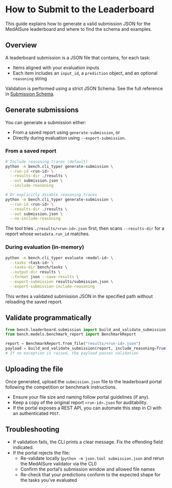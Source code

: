 # How to Submit to the Leaderboard

This guide explains how to generate a valid submission JSON for the MedAISure leaderboard and where to find the schema and examples.

## Overview

A leaderboard submission is a JSON file that contains, for each task:
- Items aligned with your evaluation inputs
- Each item includes an `input_id`, a `prediction` object, and an optional `reasoning` string

Validation is performed using a strict JSON Schema. See the full reference in [Submission Schema](../submission_schema.md).

## Generate submissions

You can generate a submission either:

- From a saved report using `generate-submission`, or
- Directly during evaluation using `--export-submission`.

### From a saved report

```bash
# Include reasoning traces (default)
python -m bench.cli_typer generate-submission \
  --run-id <run-id> \
  --results-dir ./results \
  --out submission.json \
  --include-reasoning

# Or explicitly disable reasoning traces
python -m bench.cli_typer generate-submission \
  --run-id <run-id> \
  --results-dir ./results \
  --out submission.json \
  --no-include-reasoning
```

The tool tries `./results/<run-id>.json` first, then scans `--results-dir` for a report whose `metadata.run_id` matches.

### During evaluation (in-memory)

```bash
python -m bench.cli_typer evaluate <model-id> \
  --tasks <task-id> \
  --tasks-dir bench/tasks \
  --output-dir results \
  --format json --save-results \
  --export-submission results/submission.json \
  --export-submission-include-reasoning
```

This writes a validated submission JSON in the specified path without reloading the saved report.

## Validate programmatically

```python
from bench.leaderboard.submission import build_and_validate_submission
from bench.models.benchmark_report import BenchmarkReport

report = BenchmarkReport.from_file("results/<run-id>.json")
payload = build_and_validate_submission(report, include_reasoning=True)
# If no exception is raised, the payload passes validation
```

## Uploading the file

Once generated, upload the `submission.json` file to the leaderboard portal following the competition or benchmark instructions.

- Ensure your file size and naming follow portal guidelines (if any).
- Keep a copy of the original report `<run-id>.json` for auditability.
- If the portal exposes a REST API, you can automate this step in CI with an authenticated `POST`.

## Troubleshooting

- If validation fails, the CLI prints a clear message. Fix the offending field indicated.
- If the portal rejects the file:
  - Re-validate locally (`python -m json.tool submission.json` and rerun the MedAISure validator via the CLI)
  - Confirm the portal’s submission window and allowed file names
  - Re-check that your predictions conform to the expected shape for the tasks you’ve evaluated
